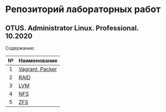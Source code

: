 # Репозиторий лабораторных работ
## OTUS. Administrator Linux. Professional. 10.2020

Содержание:

| № | Наименование |
| :--: | :-- |
| 1 | [Vagrant, Packer](./lab_1) |
| 2 | [RAID](./lab_2) |
| 3 | [LVM](./lab_3) |
| 4 | [NFS](./lab_4) |
| 5 | [ZFS](./lab_5) |
